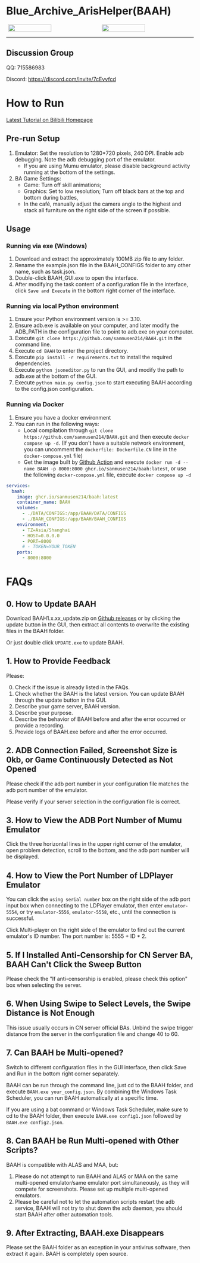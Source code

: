 # Blue_Archive_ArisHelper(BAAH)

<div style="display:flex;justify-content:space-around"><img src="../DATA/assets/aris.png" style="width:48%"/><img src="../DATA/assets/kei.png" style="width:48%"/></div>

---

## Discussion Group

QQ: 715586983

Discord: https://discord.com/invite/7cEvvfcd

# How to Run

[Latest Tutorial on Bilibili Homepage](https://space.bilibili.com/7331920?spm_id_from=333.1007.0.0)

## Pre-run Setup

1. Emulator: Set the resolution to 1280*720 pixels, 240 DPI. Enable adb debugging. Note the adb debugging port of the emulator.
   - If you are using Mumu emulator, please disable background activity running at the bottom of the settings.
2. BA Game Settings:
   - Game: Turn off skill animations;
   - Graphics: Set to low resolution; Turn off black bars at the top and bottom during battles,
   - In the café, manually adjust the camera angle to the highest and stack all furniture on the right side of the screen if possible.

## Usage

### Running via exe (Windows)

1. Download and extract the approximately 100MB zip file to any folder.
2. Rename the example.json file in the BAAH_CONFIGS folder to any other name, such as task.json.
3. Double-click BAAH_GUI.exe to open the interface.
4. After modifying the task content of a configuration file in the interface, click `Save and Execute` in the bottom right corner of the interface.

### Running via local Python environment

1. Ensure your Python environment version is >= 3.10.
2. Ensure adb.exe is available on your computer, and later modify the ADB_PATH in the configuration file to point to adb.exe on your computer.
3. Execute `git clone https://github.com/sanmusen214/BAAH.git` in the command line.
4. Execute `cd BAAH` to enter the project directory.
5. Execute `pip install -r requirements.txt` to install the required dependencies.
6. Execute `python jsoneditor.py` to run the GUI, and modify the path to adb.exe at the bottom of the GUI.
7. Execute `python main.py config.json` to start executing BAAH according to the config.json configuration.

### Running via Docker

1. Ensure you have a docker environment
2. You can run in the following ways:
   - Local compilation through `git clone https://github.com/sanmusen214/BAAH.git` and then execute `docker compose up -d`. (If you don't have a suitable network environment, you can uncomment the `dockerfile: Dockerfile.CN` line in the `docker-compose.yml` file)
   - Get the image built by [Github Action](https://github.com/sanmusen214/BAAH/actions) and execute `docker run -d --name BAAH -p 8000:8000 ghcr.io/sanmusen214/baah:latest`, or use the following `docker-compose.yml` file, execute `docker compose up -d`

```yaml
services:
  baah:
    image: ghcr.io/sanmusen214/baah:latest
    container_name: BAAH
    volumes:
      - ./DATA/CONFIGS:/app/BAAH/DATA/CONFIGS
      - ./BAAH_CONFIGS:/app/BAAH/BAAH_CONFIGS
    environment:
      - TZ=Asia/Shanghai
      - HOST=0.0.0.0
      - PORT=8000
      # - TOKEN=YOUR_TOKEN
    ports:
      - 8000:8000
```

# FAQs

## 0. How to Update BAAH

Download BAAH1.x.xx_update.zip on [Github releases](https://github.com/sanmusen214/BAAH/releases/) or by clicking the update button in the GUI, then extract all contents to overwrite the existing files in the BAAH folder.

Or just double click `UPDATE.exe` to update BAAH.

## 1. How to Provide Feedback

Please:

0. Check if the issue is already listed in the FAQs.
1. Check whether the BAAH is the latest version. You can update BAAH through the update button in the GUI.
2. Describe your game server, BAAH version.
3. Describe your purpose.
4. Describe the behavior of BAAH before and after the error occurred or provide a recording.
5. Provide logs of BAAH.exe before and after the error occurred.

## 2. ADB Connection Failed, Screenshot Size is 0kb, or Game Continuously Detected as Not Opened

Please check if the adb port number in your configuration file matches the adb port number of the emulator.

Please verify if your server selection in the configuration file is correct.

## 3. How to View the ADB Port Number of Mumu Emulator

Click the three horizontal lines in the upper right corner of the emulator, open problem detection, scroll to the bottom, and the adb port number will be displayed.

## 4. How to View the Port Number of LDPlayer Emulator

You can click the `using serial number` box on the right side of the adb port input box when connecting to the LDPlayer emulator, then enter `emulator-5554`, or try `emulator-5556`, `emulator-5558`, etc., until the connection is successful.

Click Multi-player on the right side of the emulator to find out the current emulator's ID number. The port number is: 5555 + ID * 2.

## 5. If I Installed Anti-Censorship for CN Server BA, BAAH Can't Click the Sweep Button

Please check the "If anti-censorship is enabled, please check this option" box when selecting the server.

## 6. When Using Swipe to Select Levels, the Swipe Distance is Not Enough

This issue usually occurs in CN server official BAs. Unbind the swipe trigger distance from the server in the configuration file and change 40 to 60.

## 7. Can BAAH be Multi-opened?

Switch to different configuration files in the GUI interface, then click Save and Run in the bottom right corner separately.

BAAH can be run through the command line, just cd to the BAAH folder, and execute `BAAH.exe your_config.json`. By combining the Windows Task Scheduler, you can run BAAH automatically at a specific time.

If you are using a bat command or Windows Task Scheduler, make sure to cd to the BAAH folder, then execute `BAAH.exe config1.json` followed by `BAAH.exe config2.json`.

## 8. Can BAAH be Run Multi-opened with Other Scripts?

BAAH is compatible with ALAS and MAA, but:

1. Please do not attempt to run BAAH and ALAS or MAA on the same multi-opened emulator/same emulator port simultaneously, as they will compete for screenshots. Please set up multiple multi-opened emulators.
2. Please be careful not to let the automation scripts restart the adb service, BAAH will not try to shut down the adb daemon, you should start BAAH after other automation tools.

## 9. After Extracting, BAAH.exe Disappears

Please set the BAAH folder as an exception in your antivirus software, then extract it again. BAAH is completely open source.
